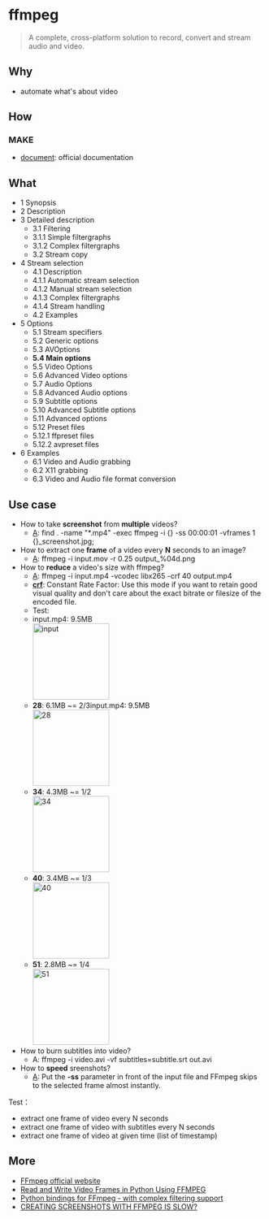 # ffmpeg

> A complete, cross-platform solution to record, convert and stream audio and video.


## Why 

* automate what's about video 

## How 

### MAKE 

* [document](https://ffmpeg.org/ffmpeg.html): official documentation

## What 

* 1 Synopsis
* 2 Description
* 3 Detailed description
	* 3.1 Filtering
	* 3.1.1 Simple filtergraphs
	* 3.1.2 Complex filtergraphs
	* 3.2 Stream copy
* 4 Stream selection
	* 4.1 Description
	* 4.1.1 Automatic stream selection
	* 4.1.2 Manual stream selection
	* 4.1.3 Complex filtergraphs
	* 4.1.4 Stream handling
	* 4.2 Examples
* 5 Options
	* 5.1 Stream specifiers
	* 5.2 Generic options
	* 5.3 AVOptions
	* **5.4 Main options**
	* 5.5 Video Options
	* 5.6 Advanced Video options
	* 5.7 Audio Options
	* 5.8 Advanced Audio options
	* 5.9 Subtitle options
	* 5.10 Advanced Subtitle options
	* 5.11 Advanced options
	* 5.12 Preset files
	* 5.12.1 ffpreset files
	* 5.12.2 avpreset files
* 6 Examples
	* 6.1 Video and Audio grabbing
	* 6.2 X11 grabbing
	* 6.3 Video and Audio file format conversion

## Use case 

* How to take **screenshot** from **multiple** videos?
	*  [A](https://www.junian.net/tech/ffmpeg-video-screenshot/): find . -name "*.mp4" -exec ffmpeg -i {} -ss 00:00:01 -vframes 1 {}_screenshot.jpg;
* How to extract one **frame** of a video every **N** seconds to an image? 
	* [A](https://superuser.com/questions/135117/how-to-extract-one-frame-of-a-video-every-n-seconds-to-an-image/729351): ffmpeg -i input.mov -r 0.25 output_%04d.png
* How to **reduce** a video's size with ffmpeg?
	* [A](https://unix.stackexchange.com/questions/28803/how-can-i-reduce-a-videos-size-with-ffmpeg):  ffmpeg -i input.mp4 -vcodec libx265 -crf 40 output.mp4
	* **[crf](https://trac.ffmpeg.org/wiki/Encode/H.265)**: Constant Rate Factor: Use this mode if you want to retain good visual quality and don't care about the exact bitrate or filesize of the encoded file.
	* Test:
	* input.mp4: 9.5MB <br><img src="https://i.imgur.com/Gsw4oGi.jpg" alt="input" width="150"/>
	* **28**: 6.1MB ~= 2/3input.mp4: 9.5MB <br><img src="https://i.imgur.com/tR7rRs0.jpeg" alt="28" width="150"/>
	* **34**: 4.3MB ~= 1/2 <br><img src="https://i.imgur.com/4EX1eTY.jpg" alt="34" width="150"/>
	* **40**: 3.4MB ~= 1/3 <br><img src="https://i.imgur.com/UAlsjlG.jpeg" alt="40" width="150"/>
	* **51**: 2.8MB ~= 1/4 <br><img src="https://i.imgur.com/PRZYj2V.jpg" alt="51" width="150"/>
* How to burn subtitles into video?
	* A: ffmpeg -i video.avi -vf subtitles=subtitle.srt out.avi 
* How to **speed** sreenshots?
	* [A](https://www.nrg-media.de/2010/11/creating-screenshots-with-ffmpeg-is-slow/): Put the **-ss** parameter in front of the input file and FFmpeg skips to the selected frame almost instantly.


 

	

Test：

* extract one frame of video every N seconds
* extract one frame of video with subtitles every N seconds
* extract one frame of video at given time (list of timestamp)

## More 

* [FFmpeg official website](https://www.ffmpeg.org/)
* [Read and Write Video Frames in Python Using FFMPEG](http://zulko.github.io/blog/2013/09/27/read-and-write-video-frames-in-python-using-ffmpeg/)
* [Python bindings for FFmpeg - with complex filtering support](https://github.com/kkroening/ffmpeg-python)
* [CREATING SCREENSHOTS WITH FFMPEG IS SLOW?](https://www.nrg-media.de/2010/11/creating-screenshots-with-ffmpeg-is-slow/)
